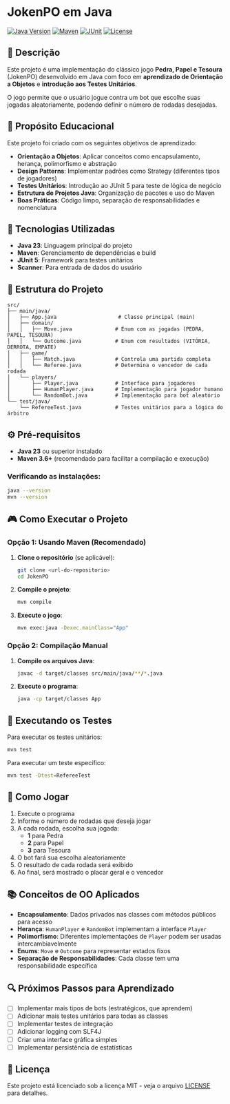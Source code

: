 # JokenPO em Java

[![Java Version](https://img.shields.io/badge/java-23-blue.svg)](https://www.oracle.com/java/technologies/javase/jdk23-archive-downloads.html)
[![Maven](https://img.shields.io/badge/maven-3.6+-orange.svg)](https://maven.apache.org/)
[![JUnit](https://img.shields.io/badge/junit-5.10.2-green.svg)](https://junit.org/junit5/)
[![License](https://img.shields.io/badge/license-MIT-green.svg)](LICENSE)

## 📖 Descrição

Este projeto é uma implementação do clássico jogo **Pedra, Papel e Tesoura** (JokenPO) desenvolvido em Java com foco em **aprendizado de Orientação a Objetos** e **introdução aos Testes Unitários**. 

O jogo permite que o usuário jogue contra um bot que escolhe suas jogadas aleatoriamente, podendo definir o número de rodadas desejadas.

## 🎯 Propósito Educacional

Este projeto foi criado com os seguintes objetivos de aprendizado:

- **Orientação a Objetos**: Aplicar conceitos como encapsulamento, herança, polimorfismo e abstração
- **Design Patterns**: Implementar padrões como Strategy (diferentes tipos de jogadores)
- **Testes Unitários**: Introdução ao JUnit 5 para teste de lógica de negócio
- **Estrutura de Projetos Java**: Organização de pacotes e uso do Maven
- **Boas Práticas**: Código limpo, separação de responsabilidades e nomenclatura

## 🚀 Tecnologias Utilizadas

- **Java 23**: Linguagem principal do projeto
- **Maven**: Gerenciamento de dependências e build
- **JUnit 5**: Framework para testes unitários
- **Scanner**: Para entrada de dados do usuário

## 📁 Estrutura do Projeto

```
src/
├── main/java/
│   ├── App.java                    # Classe principal (main)
│   ├── domain/
│   │   ├── Move.java              # Enum com as jogadas (PEDRA, PAPEL, TESOURA)
│   │   └── Outcome.java           # Enum com resultados (VITÓRIA, DERROTA, EMPATE)
│   ├── game/
│   │   ├── Match.java             # Controla uma partida completa
│   │   └── Referee.java           # Determina o vencedor de cada rodada
│   └── players/
│       ├── Player.java            # Interface para jogadores
│       ├── HumanPlayer.java       # Implementação para jogador humano
│       └── RandomBot.java         # Implementação para bot aleatório
└── test/java/
    └── RefereeTest.java           # Testes unitários para a lógica do árbitro
```

## ⚙️ Pré-requisitos

- **Java 23** ou superior instalado
- **Maven 3.6+** (recomendado para facilitar a compilação e execução)

### Verificando as instalações:

```bash
java --version
mvn --version
```

## 🎮 Como Executar o Projeto

### Opção 1: Usando Maven (Recomendado)

1. **Clone o repositório** (se aplicável):
   ```bash
   git clone <url-do-repositorio>
   cd JokenPO
   ```

2. **Compile o projeto**:
   ```bash
   mvn compile
   ```

3. **Execute o jogo**:
   ```bash
   mvn exec:java -Dexec.mainClass="App"
   ```

### Opção 2: Compilação Manual

1. **Compile os arquivos Java**:
   ```bash
   javac -d target/classes src/main/java/**/*.java
   ```

2. **Execute o programa**:
   ```bash
   java -cp target/classes App
   ```

## 🧪 Executando os Testes

Para executar os testes unitários:

```bash
mvn test
```

Para executar um teste específico:

```bash
mvn test -Dtest=RefereeTest
```

## 🎯 Como Jogar

1. Execute o programa
2. Informe o número de rodadas que deseja jogar
3. A cada rodada, escolha sua jogada:
   - **1** para Pedra
   - **2** para Papel  
   - **3** para Tesoura
4. O bot fará sua escolha aleatoriamente
5. O resultado de cada rodada será exibido
6. Ao final, será mostrado o placar geral e o vencedor

## 📚 Conceitos de OO Aplicados

- **Encapsulamento**: Dados privados nas classes com métodos públicos para acesso
- **Herança**: `HumanPlayer` e `RandomBot` implementam a interface `Player`
- **Polimorfismo**: Diferentes implementações de `Player` podem ser usadas intercambiavelmente
- **Enums**: `Move` e `Outcome` para representar estados fixos
- **Separação de Responsabilidades**: Cada classe tem uma responsabilidade específica

## 🔍 Próximos Passos para Aprendizado

- [ ] Implementar mais tipos de bots (estratégicos, que aprendem)
- [ ] Adicionar mais testes unitários para todas as classes
- [ ] Implementar testes de integração
- [ ] Adicionar logging com SLF4J
- [ ] Criar uma interface gráfica simples
- [ ] Implementar persistência de estatísticas

## 📄 Licença

Este projeto está licenciado sob a licença MIT - veja o arquivo [LICENSE](LICENSE) para detalhes.
